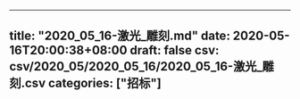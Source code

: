 
---
title: "2020_05_16-激光_雕刻.md"
date: 2020-05-16T20:00:38+08:00
draft: false
csv: csv/2020_05/2020_05_16/2020_05_16-激光_雕刻.csv
categories: ["招标"]
---
